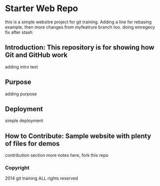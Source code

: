 # Starter Web Repo

this is a simple websitre project for git training.  Adding a line
for rebasing example, then
more changes from myfeatrure branch too. doing emregecy fix after stash

## Introduction: This repository is for showing how Git and GitHub work
adding intro text

## Purpose
adding purpose

## Deployment
simple deployment

## How to Contribute: Sample website with plenty of files for demos
contribution section
more notes here, fork this repo

### Copyright

2014 git training ALL rights reserved
